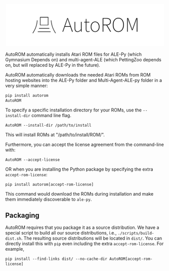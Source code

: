 <p align="center">
    <img src="https://raw.githubusercontent.com/Farama-Foundation/AutoROM/master/autorom-text.png" width="500px"/>
</p>


AutoROM automatically installs Atari ROM files for ALE-Py (which Gymnasium Depends on) and multi-agent-ALE (which PettingZoo depends on, but will replaced by ALE-Py in the future).

AutoROM automatically downloads the needed Atari ROMs from ROM hosting websites into the ALE-Py folder and Multi-Agent-ALE-py folder in a very simple manner:

```
pip install autorom
AutoROM
```

To specify a specific installation directory for your ROMs, use the `--install-dir` command line flag.
```
AutoROM --install-dir /path/to/install
```
This will install ROMs at "/path/to/install/ROM/".

Furthermore, you can accept the license agreement from the command-line with:
```
AutoROM --accept-license
```
OR when you are installing the Python package by specifying the extra `accept-rom-license`:
```
pip install autorom[accept-rom-license]
```
This command would download the ROMs during installation and make them immediately discoverable to `ale-py`.

## Packaging

AutoROM requires that you package it as a source distribution. We have a special script to build all our source distributions, i.e., `./scripts/build-dist.sh`. The resulting source distributions will be located in `dist/`. You can directly install this with `pip` even including the extra `accept-rom-license`. For example,

```
pip install --find-links dist/ --no-cache-dir AutoROM[accept-rom-license]
```
